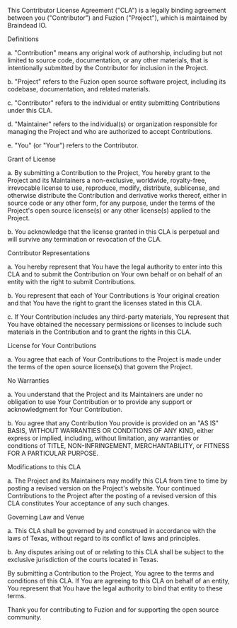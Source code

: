 This Contributor License Agreement ("CLA") is a legally binding agreement between you ("Contributor") and Fuzion ("Project"), which is maintained by Braindead IO.

Definitions

a. "Contribution" means any original work of authorship, including but not limited to source code, documentation, or any other materials, that is intentionally submitted by the Contributor for inclusion in the Project.

b. "Project" refers to the Fuzion open source software project, including its codebase, documentation, and related materials.

c. "Contributor" refers to the individual or entity submitting Contributions under this CLA.

d. "Maintainer" refers to the individual(s) or organization responsible for managing the Project and who are authorized to accept Contributions.

e. "You" (or "Your") refers to the Contributor.

Grant of License

a. By submitting a Contribution to the Project, You hereby grant to the Project and its Maintainers a non-exclusive, worldwide, royalty-free, irrevocable license to use, reproduce, modify, distribute, sublicense, and otherwise distribute the Contribution and derivative works thereof, either in source code or any other form, for any purpose, under the terms of the Project's open source license(s) or any other license(s) applied to the Project.

b. You acknowledge that the license granted in this CLA is perpetual and will survive any termination or revocation of the CLA.

Contributor Representations

a. You hereby represent that You have the legal authority to enter into this CLA and to submit the Contribution on Your own behalf or on behalf of an entity with the right to submit Contributions.

b. You represent that each of Your Contributions is Your original creation and that You have the right to grant the licenses stated in this CLA.

c. If Your Contribution includes any third-party materials, You represent that You have obtained the necessary permissions or licenses to include such materials in the Contribution and to grant the rights in this CLA.

License for Your Contributions

a. You agree that each of Your Contributions to the Project is made under the terms of the open source license(s) that govern the Project.

No Warranties

a. You understand that the Project and its Maintainers are under no obligation to use Your Contribution or to provide any support or acknowledgment for Your Contribution.

b. You agree that any Contribution You provide is provided on an "AS IS" BASIS, WITHOUT WARRANTIES OR CONDITIONS OF ANY KIND, either express or implied, including, without limitation, any warranties or conditions of TITLE, NON-INFRINGEMENT, MERCHANTABILITY, or FITNESS FOR A PARTICULAR PURPOSE.

Modifications to this CLA

a. The Project and its Maintainers may modify this CLA from time to time by posting a revised version on the Project's website. Your continued Contributions to the Project after the posting of a revised version of this CLA constitutes Your acceptance of any such changes.

Governing Law and Venue

a. This CLA shall be governed by and construed in accordance with the laws of Texas, without regard to its conflict of laws and principles.

b. Any disputes arising out of or relating to this CLA shall be subject to the exclusive jurisdiction of the courts located in Texas.

By submitting a Contribution to the Project, You agree to the terms and conditions of this CLA. If You are agreeing to this CLA on behalf of an entity, You represent that You have the legal authority to bind that entity to these terms.

Thank you for contributing to Fuzion and for supporting the open source community.
